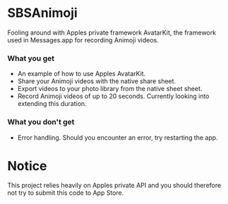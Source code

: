 # SBSAnimoji

Fooling around with Apples private framework AvatarKit, the framework used in Messages.app for recording Animoji videos.

### What you get

- An example of how to use Apples AvatarKit.
- Share your Animoji videos with the native share sheet.
- Export videos to your photo library from the native sheet sheet.
- Record Animoji videos of up to 20 seconds. Currently looking into extending this duration.


### What you don't get

- Error handling. Should you encounter an error, try restarting the app.

# Notice

This project relies heavily on Apples private API and you should therefore not try to submit this code to App Store.
